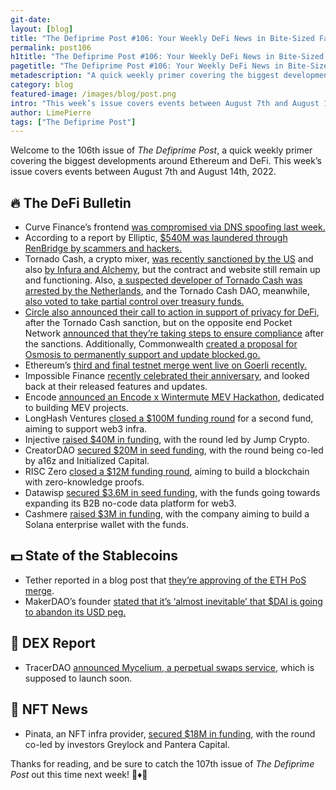 ```yaml
---
git-date:
layout: [blog]
title: "The Defiprime Post #106: Your Weekly DeFi News in Bite-Sized Fashion"
permalink: post106
h1title: "The Defiprime Post #106: Your Weekly DeFi News in Bite-Sized Fashion"
pagetitle: "The Defiprime Post #106: Your Weekly DeFi News in Bite-Sized Fashion"
metadescription: "A quick weekly primer covering the biggest developments around Ethereum and DeFi. This week’s issue covers events between August 7th and August 14th, 2022"
category: blog
featured-image: /images/blog/post.png
intro: "This week’s issue covers events between August 7th and August 14th, 2022"
author: LimePierre
tags: ["The Defiprime Post"]
---
```


Welcome to the 106th issue of _The Defiprime Post_, a quick weekly primer covering the biggest developments around Ethereum and DeFi. This week’s issue covers events between August 7th and August 14th, 2022.


## 🔥 The DeFi Bulletin

* Curve Finance’s frontend [was compromised via DNS spoofing last week. ](https://twitter.com/samczsun/status/1557100692518473728)
* According to a report by Elliptic, [$540M was laundered through RenBridge by scammers and hackers. ](https://www.theverge.com/2022/8/10/23299841/crypto-bridge-renbridge-used-launder-money-russia-north-korea-ransomware-report)
* Tornado Cash, a crypto mixer, [was recently sanctioned by the US](https://home.treasury.gov/news/press-releases/jy0916) and also [by Infura and Alchemy](https://www.theblock.co/post/162402/infura-and-alchemy-blocking-access-to-tornado-cash), but the contract and website still remain up and functioning. Also, [a suspected developer of Tornado Cash was arrested by the Netherlands](https://www.coindesk.com/policy/2022/08/12/netherlands-arrests-suspected-tornado-cash-developer/), and the Tornado Cash DAO, meanwhile, [also voted to take partial control over treasury funds. ](https://www.theblock.co/post/163274/tornado-cash-dao-votes-to-take-partial-control-over-treasury-funds)
* [Circle also announced their call to action in support of privacy for DeFi](https://www.circle.com/blog/ofacs-designation-of-tornado-cash-protocols-privacy-and-a-call-to-action), after the Tornado Cash sanction, but on the opposite end Pocket Network [announced that they’re taking steps to ensure compliance](https://www.blog.pokt.network/update-on-tornado-cash/?utm_campaign=Social%20-%20General%20Awareness&utm_content=217972018&utm_medium=social&utm_source=twitter&hss_channel=tw-789201646685392896) after the sanctions. Additionally, Commonwealth [created a proposal for Osmosis to permanently support and update blocked.go. ](https://commonwealth.im/osmosis/discussion/6591-blockedgo-ofac)
* Ethereum’s [third and final testnet merge went live on Goerli recently. ](https://www.coindesk.com/tech/2022/08/11/ethereums-third-and-final-testnet-merge-goes-live-on-goerli/)
* Impossible Finance [recently celebrated their anniversary](https://medium.com/impossiblefinance/impossible-finance-turns-1-7491d7e0dba1), and looked back at their released features and updates. 
* Encode [announced an Encode x Wintermute MEV Hackathon](https://medium.com/encode-club/announcing-the-encode-x-wintermute-mev-hackathon-with-flashbots-1aa35887f029?s=35), dedicated to building MEV projects. 
* LongHash Ventures [closed a $100M funding round](https://techcrunch.com/2022/08/10/longhash-ventures-launches-second-fund-for-100m-to-support-web3-infrastructure/) for a second fund, aiming to support web3 infra.
* Injective [raised $40M in funding](https://blog.injective.com/injective-raises-40-000-000-to-advance-web3-finance/), with the round led by Jump Crypto. 
* CreatorDAO [secured $20M in seed funding](https://www.prnewswire.com/news-releases/creatordao-raises-20m-seed-round-from-a16z-crypto-and-initialized-capital-to-invest-in-creators-301602543.html), with the round being co-led by a16z and Initialized Capital. 
* RISC Zero [closed a $12M funding round](https://www.theblock.co/post/162358/risc-zero-raises-12-million-to-build-a-blockchain-using-zero-knowledge-proofs), aiming to build a blockchain with zero-knowledge proofs. 
* Datawisp [secured $3.6M in seed funding](https://www.businesswire.com/news/home/20220811005521/en/Datawisp-Closes-3.6M-Seed-Round-Led-by-CoinFund-to-Expand-its-B2B-no-code-Data-Platform-for-Web3-and-Web2), with the funds going towards expanding its B2B no-code data platform for web3. 
* Cashmere [raised $3M in funding](https://www.coindesk.com/business/2022/08/08/cashmere-raises-3m-seed-at-30m-valuation-to-build-solana-enterprise-wallet/), with the company aiming to build a Solana enterprise wallet with the funds. 


## 💵 State of the Stablecoins

* Tether reported in a blog post that [they’re approving of the ETH PoS merge](https://tether.to/en/usdt-supports-eth-proof-of-stake-transition/).
* MakerDAO’s founder [stated that it’s ‘almost inevitable’ that $DAI is going to abandon its USD peg. ](https://www.theblock.co/post/163072/makerdao-founder-says-its-almost-inevitable-dai-will-abandon-usd-peg?s=35)


## 💱 DEX Report

* TracerDAO [announced Mycelium, a perpetual swaps service](https://tracerdao.medium.com/introducing-mycelium-perpetual-swaps-launching-august-2022-85a460f0afb6?s=35), which is supposed to launch soon. 


## 💎 NFT News

* Pinata, an NFT infra provider, [secured $18M in funding](https://www.coindesk.com/business/2022/08/09/greylock-pantera-led-18m-round-for-nft-infrastructure-provider-pinata/), with the round co-led by investors Greylock and Pantera Capital.

Thanks for reading, and be sure to catch the 107th issue of _The Defiprime Post_ out this time next week! 👋♦️👋